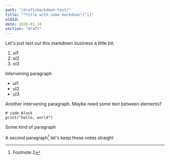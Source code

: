 ```yaml
---
path: "/draft/markdown-test/"
title: "*Title with some markdown*[^1]"
oldId: 
date: 2016-01-24
section: "draft"
---
```

Let's just test out this markdown business a little bit.

1. ol1
2. ol2
3. ol3

Intervening paragraph

* ul1
* ul2
* ul3

Another intervening paragraph. Maybe need some text between elements?

    # code block
    print("hello, world")

Some kind of paragraph

A second paragraph[^2] let's keep these notes straight

[^1]: Title Footnote
[^2]: Footnote 2    
